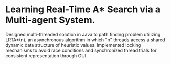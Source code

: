 # Learning Real-Time A* Search via a Multi-agent System. 
Designed multi-threaded solution in Java to path finding problem utilizing LRTA*(n), an asynchronous algorithm in which "n" threads access a shared dynamic data structure of heuristic values. Implemented locking mechanisms to avoid race conditions and synchronized thread trials for consistent representation through GUI.
